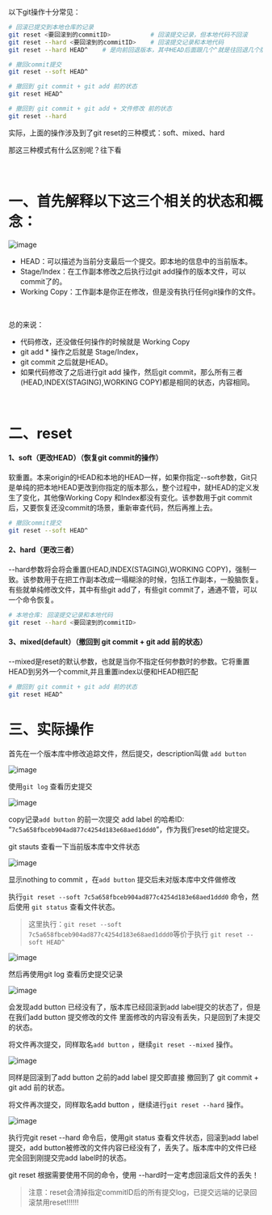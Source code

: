 以下git操作十分常见：
```sh
# 回滚已提交到本地仓库的记录
git reset <要回滚到的commitID>           # 回滚提交记录，但本地代码不回滚
git reset --hard <要回滚到的commitID>    # 回滚提交记录和本地代码
git reset --hard HEAD^    # 是向前回退版本，其中HEAD后面跟几个^就是往回退几个版本，如果回退100个版本，可以写成 HEAD~100

# 撤回commit提交
git reset --soft HEAD^

# 撤回到 git commit + git add 前的状态
git reset HEAD^

# 撤回到 git commit + git add + 文件修改 前的状态
git reset --hard
```

实际，上面的操作涉及到了git reset的三种模式：soft、mixed、hard

那这三种模式有什么区别呢？往下看

<br>

# 一、首先解释以下这三个相关的状态和概念：


![image](https://user-images.githubusercontent.com/74364990/142854218-1bbe3b1a-4431-4a57-8d2b-3ced8937a2d9.png)


- HEAD：可以描述为当前分支最后一个提交。即本地的信息中的当前版本。
- Stage/Index：在工作副本修改之后执行过git add操作的版本文件，可以commit了的。
- Working Copy：工作副本是你正在修改，但是没有执行任何git操作的文件。

<br>

总的来说：

- 代码修改，还没做任何操作的时候就是 Working Copy
- git add * 操作之后就是 Stage/Index，
- git commit 之后就是HEAD。
- 如果代码修改了之后进行git add 操作，然后git commit，那么所有三者(HEAD,INDEX(STAGING),WORKING COPY)都是相同的状态，内容相同。

<br>

# 二、reset

#### 1、soft（更改HEAD）（恢复git commit的操作）
软重置。本来origin的HEAD和本地的HEAD一样，如果你指定--soft参数，Git只是单纯的把本地HEAD更改到你指定的版本那么，整个过程中，就HEAD的定义发生了变化，其他像Working Copy 和Index都没有变化。该参数用于git commit后，又要恢复还没commit的场景，重新审查代码，然后再推上去。

```sh
# 撤回commit提交
git reset --soft HEAD^
```

#### 2、hard（更改三者）

--hard参数将会将会重置(HEAD,INDEX(STAGING),WORKING COPY)，强制一致。该参数用于在把工作副本改成一塌糊涂的时候，包括工作副本，一股脑恢复。有些就单纯修改文件，其中有些git add了，有些git commit了，通通不管，可以一个命令恢复。

```sh
# 本地仓库: 回滚提交记录和本地代码
git reset --hard <要回滚到的commitID>   
```

#### 3、mixed(default）（撤回到 git commit + git add 前的状态）

--mixed是reset的默认参数，也就是当你不指定任何参数时的参数。它将重置HEAD到另外一个commit,并且重置index以便和HEAD相匹配

```sh
# 撤回到 git commit + git add 前的状态
git reset HEAD^
```

# 三、实际操作

首先在一个版本库中修改追踪文件，然后提交，description叫做 `add button`

![image](https://user-images.githubusercontent.com/74364990/142858522-9c1544fb-16da-4b7b-8aaa-72cff7091c88.png)

使用`git log` 查看历史提交

![image](https://user-images.githubusercontent.com/74364990/142858566-c835ffa4-b34a-49b6-9d83-4150539c4d0d.png)

copy记录`add button` 的前一次提交 add label 的哈希ID: “`7c5a658fbceb904ad877c4254d183e68aed1ddd0`”，作为我们reset的给定提交。

git stauts 查看一下当前版本库中文件状态

![image](https://user-images.githubusercontent.com/74364990/142858651-eb031cb0-d400-4b87-9792-2de48dc4e362.png)

显示nothing to commit ，在`add button` 提交后未对版本库中文件做修改

执行`git reset --soft 7c5a658fbceb904ad877c4254d183e68aed1ddd0` 命令，然后使用 `git status` 查看文件状态。

>这里执行：`git reset --soft 7c5a658fbceb904ad877c4254d183e68aed1ddd0`等价于执行 `git reset --soft HEAD^`

![image](https://user-images.githubusercontent.com/74364990/142858799-40b83b2c-3e4b-4b6e-8584-6246d266a712.png)

然后再使用git log 查看历史提交记录

![image](https://user-images.githubusercontent.com/74364990/142858907-fa524f94-0cd4-466f-a4aa-cf665709976f.png)

会发现add button 已经没有了，版本库已经回滚到add label提交的状态了，但是在我们add button 提交修改的文件 里面修改的内容没有丢失，只是回到了未提交的状态。

将文件再次提交，同样取名`add button` ，继续`git reset --mixed` 操作。

![image](https://user-images.githubusercontent.com/74364990/142859023-59214e91-0238-4d9e-bf14-a13205db6187.png)

同样是回滚到了add button 之前的add label 提交即直接 撤回到了 git commit + git add 前的状态。

将文件再次提交，同样取名add button ，继续进行`git reset --hard` 操作。

![image](https://user-images.githubusercontent.com/74364990/142859093-8b7b487c-9a48-4914-aac4-6424d89d79a0.png)

执行完git reset --hard 命令后，使用git status 查看文件状态，回滚到add label 提交，add button被修改的文件内容已经没有了，丢失了。版本库中的文件已经完全回到刚提交完add label时的状态。

git reset 根据需要使用不同的命令，使用 --hard时一定考虑回滚后文件的丢失！

>注意：reset会清掉指定commitID后的所有提交log，已提交远端的记录回滚禁用reset!!!!!!

